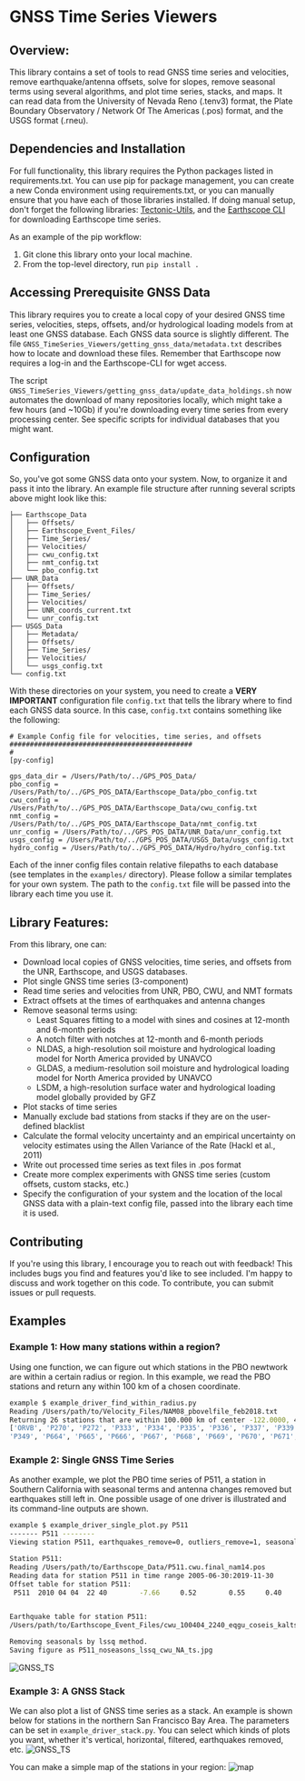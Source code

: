 # GNSS Time Series Viewers

## Overview:
This library contains a set of tools to read GNSS time series and velocities, remove earthquake/antenna offsets, solve for slopes, remove seasonal terms using several algorithms, and plot time series, stacks, and maps.  It can read data from the University of Nevada Reno (.tenv3) format, the Plate Boundary Observatory / Network Of The Americas (.pos) format, and the USGS format (.rneu).


## Dependencies and Installation
For full functionality, this library requires the Python packages listed in requirements.txt. 
You can use pip for package management, you can create a new Conda environment using requirements.txt, or you can manually ensure that you have each of those libraries installed.
If doing manual setup, don't forget the following libraries: [Tectonic-Utils](https://github.com/kmaterna/Tectonic_Utils), 
and the [Earthscope CLI](https://gitlab.com/earthscope/public/earthscope-cli) for downloading Earthscope time series.

As an example of the pip workflow:

1. Git clone this library onto your local machine.  
2. From the top-level directory, run ```pip install .``` 


## Accessing Prerequisite GNSS Data
This library requires you to create a local copy of your desired GNSS time series, velocities, steps, offsets, and/or hydrological loading models from 
at least one GNSS database. Each GNSS data source is slightly different.  The file ```GNSS_TimeSeries_Viewers/getting_gnss_data/metadata.txt``` describes how to locate and download these files.
Remember that Earthscope now requires a log-in and the Earthscope-CLI for wget access.  
 

The script ```GNSS_TimeSeries_Viewers/getting_gnss_data/update_data_holdings.sh``` now automates the download of many repositories locally, which might take 
a few hours (and ~10Gb) if you're downloading every time series from every processing center.  See specific scripts for individual databases that you might want.  

## Configuration

So, you've got some GNSS data onto your system. Now, to organize it and pass it into the library. An example file structure after running several scripts above might look like this:

```commandline 
├── Earthscope_Data
│   ├── Offsets/
│   ├── Earthscope_Event_Files/
│   ├── Time_Series/
│   ├── Velocities/
│   ├── cwu_config.txt
│   ├── nmt_config.txt
│   └── pbo_config.txt
├── UNR_Data
│   ├── Offsets/
│   ├── Time_Series/
│   ├── Velocities/
│   ├── UNR_coords_current.txt
│   └── unr_config.txt
├── USGS_Data
│   ├── Metadata/
│   ├── Offsets/
│   ├── Time_Series/
│   ├── Velocities/
│   └── usgs_config.txt
└── config.txt
```
With these directories on your system, you need to create a **VERY IMPORTANT** configuration file ```config.txt``` that tells the library where to find each GNSS data source.
In this case, ```config.txt``` contains something like the following:

```commandline 
# Example Config file for velocities, time series, and offsets
#############################################
# 
[py-config]

gps_data_dir = /Users/Path/to/../GPS_POS_Data/
pbo_config = /Users/Path/to/../GPS_POS_DATA/Earthscope_Data/pbo_config.txt
cwu_config = /Users/Path/to/../GPS_POS_DATA/Earthscope_Data/cwu_config.txt
nmt_config = /Users/Path/to/../GPS_POS_DATA/Earthscope_Data/nmt_config.txt
unr_config = /Users/Path/to/../GPS_POS_DATA/UNR_Data/unr_config.txt
usgs_config = /Users/Path/to/../GPS_POS_DATA/USGS_Data/usgs_config.txt
hydro_config = /Users/Path/to/../GPS_POS_DATA/Hydro/hydro_config.txt
```

Each of the inner config files contain relative filepaths to each database (see templates in the ```examples/``` directory). 
Please follow a similar templates for your own system. The path to the ```config.txt``` file will be passed into the library each time you use it.


## Library Features:
From this library, one can:
* Download local copies of GNSS velocities, time series, and offsets from the UNR, Earthscope, and USGS databases.
* Plot single GNSS time series (3-component)
* Read time series and velocities from UNR, PBO, CWU, and NMT formats
* Extract offsets at the times of earthquakes and antenna changes
* Remove seasonal terms using:
    * Least Squares fitting to a model with sines and cosines at 12-month and 6-month periods
    * A notch filter with notches at 12-month and 6-month periods
    * NLDAS, a high-resolution soil moisture and hydrological loading model for North America provided by UNAVCO
    * GLDAS, a medium-resolution soil moisture and hydrological loading model for North America provided by UNAVCO
    * LSDM, a high-resolution surface water and hydrological loading model globally provided by GFZ
* Plot stacks of time series
* Manually exclude bad stations from stacks if they are on the user-defined blacklist
* Calculate the formal velocity uncertainty and an empirical uncertainty on velocity estimates using the Allen Variance of the Rate (Hackl et al., 2011)
* Write out processed time series as text files in .pos format
* Create more complex experiments with GNSS time series (custom offsets, custom stacks, etc.)
* Specify the configuration of your system and the location of the local GNSS data with a plain-text config file, passed into the library each time it is used.

## Contributing
If you're using this library, I encourage you to reach out with feedback!  This includes bugs you find and features you'd like to see included. 
I'm happy to discuss and work together on this code. To contribute, you can submit issues or pull requests.


## Examples

### Example 1: How many stations within a region?
Using one function, we can figure out which stations in the PBO newtwork are within a certain radius or region. In this example, we read the PBO stations and return any within 100 km of a chosen coordinate.
```bash
example $ example_driver_find_within_radius.py 
Reading /Users/path/to/Velocity_Files/NAM08_pbovelfile_feb2018.txt
Returning 26 stations that are within 100.000 km of center -122.0000, 40.0000
['ORVB', 'P270', 'P272', 'P333', 'P334', 'P335', 'P336', 'P337', 'P339', 'P341', 'P344', 'P345', 'P346', 
'P349', 'P664', 'P665', 'P666', 'P667', 'P668', 'P669', 'P670', 'P671', 'P794', 'QUIN', 'SUTB', 'WDCB']
```


### Example 2: Single GNSS Time Series
As another example, we plot the PBO time series of P511, a station in Southern California with seasonal terms and antenna changes removed but earthquakes still left in. One possible usage of one driver is illustrated and its command-line outputs are shown.
```bash
example $ example_driver_single_plot.py P511
------- P511 --------
Viewing station P511, earthquakes_remove=0, outliers_remove=1, seasonals_remove=1, datasource=cwu, refframe=NA

Station P511: 
Reading /Users/path/to/Earthscope_Data/P511.cwu.final_nam14.pos
Reading data for station P511 in time range 2005-06-30:2019-11-30
Offset table for station P511:
 P511  2010 04 04  22 40        -7.66     0.52        0.55     0.40       3.19     1.87  OffEq ! EQ GU Location   32.14485  244.62646 ID ANSS(ComCat) ci14607652 


Earthquake table for station P511:
/Users/path/to/Earthscope_Event_Files/cwu_100404_2240_eqgu_coseis_kalts.evt: 244.70390  33.88694     0.55    -7.66      0.40     0.52   0.000     3.19     1.87  P511_GGU

Removing seasonals by lssq method.
Saving figure as P511_noseasons_lssq_cwu_NA_ts.jpg 
```
![GNSS_TS](https://github.com/kmaterna/GNSS_TimeSeries_Viewers/blob/master/examples/example_pngs/P511_noseasons_lssq_cwu_NA_ts.jpg)

### Example 3: A GNSS Stack
We can also plot a list of GNSS time series as a stack.  An example is shown below for stations in the northern San Francisco Bay Area. The parameters can be set in ```example_driver_stack.py```.  You can select which kinds of plots you want, whether it's vertical, horizontal, filtered, earthquakes removed, etc.
![GNSS_TS](https://github.com/kmaterna/GNSS_TimeSeries_Viewers/blob/master/examples/example_pngs/NBay_-122.0_38.0_40_TS_noeq.png)

You can make a simple map of the stations in your region:
![map](https://github.com/kmaterna/GNSS_TimeSeries_Viewers/blob/master/examples/example_pngs/NBay_-122.0_38.0_40_map.png)

